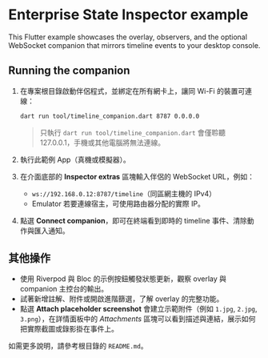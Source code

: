 # Enterprise State Inspector example

This Flutter example showcases the overlay, observers, and the optional
WebSocket companion that mirrors timeline events to your desktop console.

## Running the companion

1. 在專案根目錄啟動伴侶程式，並綁定在所有網卡上，讓同 Wi-Fi 的裝置可連線：
   ```sh
   dart run tool/timeline_companion.dart 8787 0.0.0.0
   ```
   > 只執行 `dart run tool/timeline_companion.dart` 會僅聆聽 127.0.0.1，手機或其他電腦將無法連線。

2. 執行此範例 App（真機或模擬器）。

3. 在介面底部的 **Inspector extras** 區塊輸入伴侶的 WebSocket URL，例如：
   - `ws://192.168.0.12:8787/timeline`（同區網主機的 IPv4）
   - Emulator 若要連線宿主，可使用路由器分配的實際 IP。

4. 點選 **Connect companion**，即可在終端看到即時的 timeline 事件、清除動作與匯入通知。

## 其他操作

- 使用 Riverpod 與 Bloc 的示例按鈕觸發狀態更新，觀察 overlay 與 companion 主控台的輸出。
- 試著新增註解、附件或開啟進階篩選，了解 overlay 的完整功能。
- 點選 **Attach placeholder screenshot** 會建立示範附件（例如 `1.jpg`, `2.jpg`, `3.png`），在詳情面板中的 *Attachments* 區塊可以看到描述與連結，展示如何把實際截圖或錄影掛在事件上。

如需更多說明，請參考根目錄的 `README.md`。

